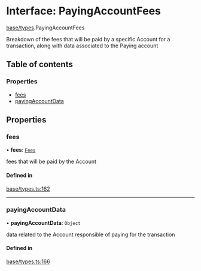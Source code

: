 # Interface: PayingAccountFees

[base/types](../wiki/base.types).PayingAccountFees

Breakdown of the fees that will be paid by a specific Account for a transaction, along
  with data associated to the Paying account

## Table of contents

### Properties

- [fees](../wiki/base.types.PayingAccountFees#fees)
- [payingAccountData](../wiki/base.types.PayingAccountFees#payingaccountdata)

## Properties

### fees

• **fees**: [`Fees`](../wiki/api.client.types.Fees)

fees that will be paid by the Account

#### Defined in

[base/types.ts:162](https://github.com/PolymeshAssociation/polymesh-sdk/blob/9a8715021/src/base/types.ts#L162)

___

### payingAccountData

• **payingAccountData**: `Object`

data related to the Account responsible of paying for the transaction

#### Defined in

[base/types.ts:166](https://github.com/PolymeshAssociation/polymesh-sdk/blob/9a8715021/src/base/types.ts#L166)

